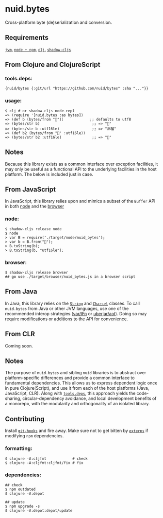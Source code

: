 # nuid.bytes

Cross-platform byte (de)serialization and conversion.

## Requirements

[`jvm`](https://www.java.com/en/download/), [`node + npm`](https://nodejs.org/en/download/), [`clj`](https://clojure.org/guides/getting_started), [`shadow-cljs`](https://shadow-cljs.github.io/docs/UsersGuide.html#_installation)

## From Clojure and ClojureScript

### tools.deps:

`{nuid/bytes {:git/url "https://github.com/nuid/bytes" :sha "..."}}`

### usage:

```
$ clj # or shadow-cljs node-repl
=> (require '[nuid.bytes :as bytes])
=> (def b (bytes/from "🐴"))            ;; defaults to utf8
=> (bytes/str b)                        ;; => "🐴"
=> (bytes/str b :utf16le)               ;; => "鿰뒐"
=> (def b2 (bytes/from "🐴" :utf16le))
=> (bytes/str b2 :utf16le)              ;; => "🐴"
```

## Notes

Because this library exists as a common interface over exception facilities, it may only be useful as a functional API to the underlying facilities in the host platform. The below is included just in case.

## From JavaScript

In JavaScript, this library relies upon and mimics a subset of the `Buffer` API in both [node](https://nodejs.org/api/buffer.html) and the [browser](https://github.com/feross/buffer)

### node:

```
$ shadow-cljs release node
$ node
> var B = require('./target/node/nuid_bytes');
> var b = B.from("🐴");
> B.toString(b);
> B.toString(b, "utf16le");
```

### browser:

```
$ shadow-cljs release browser
## go use ./target/browser/nuid_bytes.js in a browser script
```

## From Java

In Java, this library relies on the [`String`](https://docs.oracle.com/javase/8/docs/api/java/lang/String.html) and [`Charset`](https://docs.oracle.com/javase/8/docs/api/java/nio/charset/Charset.html) classes. To call `nuid.bytes` from Java or other JVM languages, use one of the recommended interop strategies ([var/IFn](https://clojure.org/reference/java_interop#_calling_clojure_from_java) or [uberjar/aot](https://push-language.hampshire.edu/t/calling-clojure-code-from-java/865)). Doing so may require modifications or additions to the API for convenience.

## From CLR

Coming soon.

## Notes

The purpose of `nuid.bytes` and sibling `nuid` libraries is to abstract over platform-specific differences and provide a common interface to fundamental dependencies. This allows us to express dependent logic once in pure Clojure(Script), and use it from each of the host platforms (Java, JavaScript, CLR). Along with [`tools.deps`](https://clojure.org/guides/deps_and_cli), this approach yields the code-sharing, circular-dependency avoidance, and local development benefits of a monorepo, with the modularity and orthogonality of an isolated library.

## Contributing

Install [`git-hooks`](https://github.com/icefox/git-hooks) and fire away. Make sure not to get bitten by [`externs`](https://clojurescript.org/guides/externs) if modifying `npm` dependencies.

### formatting:

```
$ clojure -A:cljfmt            # check
$ clojure -A:cljfmt:cljfmt/fix # fix
```

### dependencies:

```
## check
$ npm outdated 
$ clojure -A:depot

## update
$ npm upgrade -s
$ clojure -A:depot:depot/update
```
